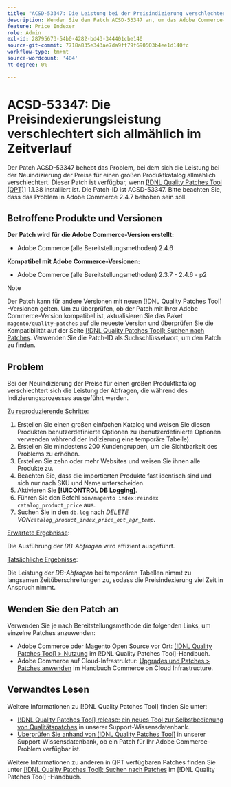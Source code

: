 ```yaml
---
title: "ACSD-53347: Die Leistung bei der Preisindizierung verschlechtert sich schrittweise im Zeitverlauf."
description: Wenden Sie den Patch ACSD-53347 an, um das Adobe Commerce-Problem zu beheben, bei dem sich die Leistung bei der Neuindizierung der Preise für einen großen Produktkatalog allmählich verschlechtert.
feature: Price Indexer
role: Admin
exl-id: 28795673-54b0-4282-bd43-344401cbe140
source-git-commit: 7718a835e343ae7da9ff79f690503b4ee1d140fc
workflow-type: tm+mt
source-wordcount: '404'
ht-degree: 0%

---
```


# ACSD-53347: Die Preisindexierungsleistung verschlechtert sich allmählich im Zeitverlauf

Der Patch ACSD-53347 behebt das Problem, bei dem sich die Leistung bei der Neuindizierung der Preise für einen großen Produktkatalog allmählich verschlechtert. Dieser Patch ist verfügbar, wenn [[!DNL Quality Patches Tool (QPT)]](/help/announcements/adobe-commerce-announcements/magento-quality-patches-released-new-tool-to-self-serve-quality-patches.md) 1.1.38 installiert ist. Die Patch-ID ist ACSD-53347. Bitte beachten Sie, dass das Problem in Adobe Commerce 2.4.7 behoben sein soll.

## Betroffene Produkte und Versionen

**Der Patch wird für die Adobe Commerce-Version erstellt:**

* Adobe Commerce (alle Bereitstellungsmethoden) 2.4.6

**Kompatibel mit Adobe Commerce-Versionen:**

* Adobe Commerce (alle Bereitstellungsmethoden) 2.3.7 - 2.4.6 - p2

>[!NOTE]
>
>Der Patch kann für andere Versionen mit neuen [!DNL Quality Patches Tool] -Versionen gelten. Um zu überprüfen, ob der Patch mit Ihrer Adobe Commerce-Version kompatibel ist, aktualisieren Sie das Paket `magento/quality-patches` auf die neueste Version und überprüfen Sie die Kompatibilität auf der Seite [[!DNL Quality Patches Tool]: Suchen nach Patches](https://experienceleague.adobe.com/tools/commerce-quality-patches/index.html). Verwenden Sie die Patch-ID als Suchschlüsselwort, um den Patch zu finden.

## Problem

Bei der Neuindizierung der Preise für einen großen Produktkatalog verschlechtert sich die Leistung der Abfragen, die während des Indizierungsprozesses ausgeführt werden.

<u>Zu reproduzierende Schritte</u>:

1. Erstellen Sie einen großen einfachen Katalog und weisen Sie diesen Produkten benutzerdefinierte Optionen zu (benutzerdefinierte Optionen verwenden während der Indizierung eine temporäre Tabelle).
1. Erstellen Sie mindestens 200 Kundengruppen, um die Sichtbarkeit des Problems zu erhöhen.
1. Erstellen Sie zehn oder mehr Websites und weisen Sie ihnen alle Produkte zu.
1. Beachten Sie, dass die importierten Produkte fast identisch sind und sich nur nach SKU und Name unterscheiden.
1. Aktivieren Sie **[!UICONTROL DB Logging]**.
1. Führen Sie den Befehl `bin/magento index:reindex catalog_product_price` aus.
1. Suchen Sie in den `db.log` nach *DELETE VON`catalog_product_index_price_opt_agr_temp`*.

<u>Erwartete Ergebnisse</u>:

Die Ausführung der *DB-Abfragen* wird effizient ausgeführt.

<u>Tatsächliche Ergebnisse</u>:

Die Leistung der *DB-Abfragen* bei temporären Tabellen nimmt zu langsamen Zeitüberschreitungen zu, sodass die Preisindexierung viel Zeit in Anspruch nimmt.

## Wenden Sie den Patch an

Verwenden Sie je nach Bereitstellungsmethode die folgenden Links, um einzelne Patches anzuwenden:

* Adobe Commerce oder Magento Open Source vor Ort: [[!DNL Quality Patches Tool] > Nutzung](https://experienceleague.adobe.com/docs/commerce-operations/tools/quality-patches-tool/usage.html) im [!DNL Quality Patches Tool]-Handbuch.
* Adobe Commerce auf Cloud-Infrastruktur: [Upgrades und Patches > Patches anwenden](https://experienceleague.adobe.com/docs/commerce-cloud-service/user-guide/develop/upgrade/apply-patches.html) im Handbuch Commerce on Cloud Infrastructure.

## Verwandtes Lesen

Weitere Informationen zu [!DNL Quality Patches Tool] finden Sie unter:

* [[!DNL Quality Patches Tool] release: ein neues Tool zur Selbstbedienung von Qualitätspatches](/help/announcements/adobe-commerce-announcements/magento-quality-patches-released-new-tool-to-self-serve-quality-patches.md) in unserer Support-Wissensdatenbank.
* [Überprüfen Sie anhand von  [!DNL Quality Patches Tool]](/help/support-tools/patches-available-in-qpt-tool/check-patch-for-magento-issue-with-magento-quality-patches.md) in unserer Support-Wissensdatenbank, ob ein Patch für Ihr Adobe Commerce-Problem verfügbar ist.

Weitere Informationen zu anderen in QPT verfügbaren Patches finden Sie unter [[!DNL Quality Patches Tool]: Suchen nach Patches](https://experienceleague.adobe.com/tools/commerce-quality-patches/index.html) im [!DNL Quality Patches Tool] -Handbuch.
